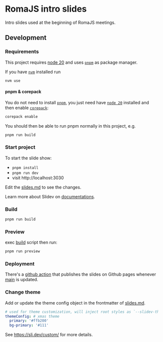 # RomaJS intro slides

Intro slides used at the beginning of RomaJS meetings.

## Development

### Requirements

This project requires [node 20](https://nodejs.org/en/) and uses [`pnpm`](https://pnpm.io/) as package manager.

If you have [`nvm`](https://github.com/nvm-sh/nvm) installed run

```bash
nvm use
```

#### pnpm & corepack

You do not need to install [`pnpm`](https://pnpm.io), you just need have [`node 20`](https://nodejs.org/en/) installed and then enable [`corepack`](https://nodejs.org/api/corepack.html):

```bash
corepack enable
```

You should then be able to run pnpm normally in this project, e.g.

```bash
pnpm run build
```

### Start project

To start the slide show:

- `pnpm install`
- `pnpm run dev`
- visit http://localhost:3030

Edit the [slides.md](./slides.md) to see the changes.

Learn more about Slidev on [documentations](https://sli.dev/).

### Build

```bash
pnpm run build
```

### Preview

exec [build](#build) script then run:

```bash
pnpm run preview
```

### Deployment

There's a [github action](.github/workflows/deploy.yml) that publishes the slides on Github pages
whenever [main](https://github.com/Roma-JS/roma-js-opening-slides/tree/main) is updated.

### Change theme

Add or update the theme config object in the frontmatter of [slides.md](./slides.md).

```yaml
# used for theme customization, will inject root styles as `--slidev-theme-x` for attribute `x`
themeConfig: # xmas theme
  primary: '#ffb200'
  bg-primary: '#111'
```

See https://sli.dev/custom/ for more details.
